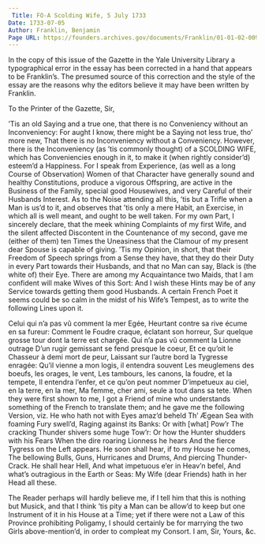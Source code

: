 ```yaml
---
 Title: FO-A Scolding Wife, 5 July 1733
Date: 1733-07-05
Author: Franklin, Benjamin
Page URL: https://founders.archives.gov/documents/Franklin/01-01-02-0099
---
```


In the copy of this issue of the Gazette in the Yale University Library a typographical error in the essay has been corrected in a hand that appears to be Franklin’s. The presumed source of this correction and the style of the essay are the reasons why the editors believe it may have been written by Franklin.
 

To the Printer of the Gazette,
  Sir,

’Tis an old Saying and a true one, that there is no Conveniency without an Inconveniency: For aught I know, there might be a Saying not less true, tho’ more new, That there is no Inconveniency without a Conveniency.
However, there is the Inconveniency (as ’tis commonly thought) of a SCOLDING WIFE, which has Conveniencies enough in it, to make it (when rightly consider’d) esteem’d a Happiness. For I speak from Experience, (as well as a long Course of Observation) Women of that Character have generally sound and healthy Constitutions, produce a vigorous Offspring, are active in the Business of the Family, special good Housewives, and very Careful of their Husbands Interest. As to the Noise attending all this, ’tis but a Trifle when a Man is us’d to it, and observes that ’tis only a mere Habit, an Exercise, in which all is well meant, and ought to be well taken. For my own Part, I sincerely declare, that the meek whining Complaints of my first Wife, and the silent affected Discontent in the Countenance of my second, gave me (either of them) ten Times the Uneasiness that the Clamour of my present dear Spouse is capable of giving. ’Tis my Opinion, in short, that their Freedom of Speech springs from a Sense they have, that they do their Duty in every Part towards their Husbands, and that no Man can say, Black is (the white of) their Eye.
There are among my Acquaintance two Maids, that I am confident will make Wives of this Sort: And I wish these Hints may be of any Service towards getting them good Husbands.
A certain French Poet it seems could be so calm in the midst of his Wife’s Tempest, as to write the following Lines upon it.

Celui qui n’a pas vû comment la mer Egée,
Heurtant contre sa rive écume en sa fureur:
Comment le Foudre craque, éclatant son horreur,
Sur quelque grosse tour dont la terre est chargée.
Qui n’a pas vû comment la Lionne outrage
D’un rugir gemissant se fend presque le coeur,
Et ce qu’oit le Chasseur à demi mort de peur,
Laissant sur l’autre bord la Tygresse enragée:
Qu’il vienne a mon logis, il entendra souvent
Les meuglemens des boeufs, les orages, le vent,
Les tambours, les canons, la foudre, et la tempete,
Il entendra l’enfer, et ce qu’on peut nommer
D’impetueux au ciel, en la terre, en la mer,
Ma femme, cher ami, seule a tout dans sa tete.
When they were first shown to me, I got a Friend of mine who understands something of the French to translate them; and he gave me the following Version, viz.
  He who hath not with Eyes amaz’d beheld
Th’ Ægean Sea with foaming Fury swell’d,
Raging against its Banks: Or with [what] Pow’r
The cracking Thunder shivers some huge Tow’r:
Or how the Hunter shudders with his Fears
When the dire roaring Lionness he hears
And the fierce Tygress on the Left appears.
He soon shall hear, if to my House he comes,
The bellowing Bulls, Guns, Hurricanes and Drums,
And piercing Thunder-Crack. He shall hear Hell,
And what impetuous e’er in Heav’n befel,
And what’s outragious in the Earth or Seas:
My Wife (dear Friends) hath in her Head all these.

The Reader perhaps will hardly believe me, if I tell him that this is nothing but Musick, and that I think ’tis pity a Man can be allow’d to keep but one Instrument of it in his House at a Time; yet if there were not a Law of this Province prohibiting Poligamy, I should certainly be for marrying the two Girls above-mention’d, in order to compleat my Consort. I am, Sir, Yours, &c.

